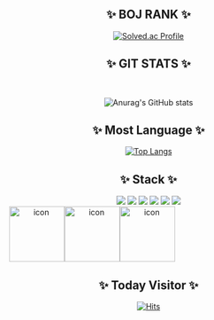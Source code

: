 <div align="center">
  
## ✨ BOJ RANK ✨

  
[![Solved.ac Profile](http://mazassumnida.wtf/api/v2/generate_badge?boj=kosw)](https://solved.ac/kosw/)



## ✨ GIT STATS ✨


<br />

![Anurag's GitHub stats](https://github-readme-stats.vercel.app/api?username=Kosw&show_icons=true&theme=tokyonight)
  
## ✨ Most Language ✨
  
[![Top Langs](https://github-readme-stats.vercel.app/api/top-langs/?username=Kosw&layout=compact)](https://github.com/Kosw/github-readme-stats)


  
## ✨ Stack ✨

<div>
  
<img src="https://img.shields.io/badge/C-A8B9CC?style=flat-square&logo=c&logoColor=white"/>
<img src="https://img.shields.io/badge/Java-F7DF1E?style=flat-square"/>
<img src="https://img.shields.io/badge/Python-3776AB?style=flat-square&logo=python&logoColor=white"/>
<img src="https://img.shields.io/badge/HTML-E34F26?style=flat-square&logo=HTML5&logoColor=white"/>
<img src="https://img.shields.io/badge/CSS3-F68212?style=flat-square&logo=CSS3&logoColor=white"/>
<img src="https://img.shields.io/badge/JavaScript-F7DF1E?style=flat-square&logo=JavaScript&logoColor=white"/><br/>

<div style="display: flex; align-items: flex-start;"><img src="https://techstack-generator.vercel.app/github-icon.svg" alt="icon" width="100" height="100" /><img src="https://techstack-generator.vercel.app/python-icon.svg" alt="icon" width="100" height="100" /><img src="https://techstack-generator.vercel.app/java-icon.svg" alt="icon" width="100" height="100" /></div>

</div>
  
## ✨ Today Visitor ✨
  
[![Hits](https://hits.seeyoufarm.com/api/count/incr/badge.svg?url=https%3A%2F%2Fgithub.com%2FKosw&count_bg=%2313678A&title_bg=%23012030&icon=github.svg&icon_color=%23E7E7E7&title=viewer&edge_flat=true)](https://github.com/Kosw)
  
</div>

